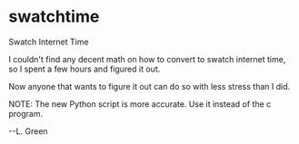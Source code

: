 swatchtime
==========

Swatch Internet Time

I couldn't find any decent math on how to convert to swatch internet time, so I spent a few hours and figured it out.

Now anyone that wants to figure it out can do so with less stress than I did.

NOTE: The new Python script is more accurate. Use it instead of the c program.


--L. Green
